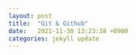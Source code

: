 ```yaml
---
layout: post
title:  "Git & Github"
date:   2021-11-30 13:23:38 +0900
categories: jekyll update
---
```




